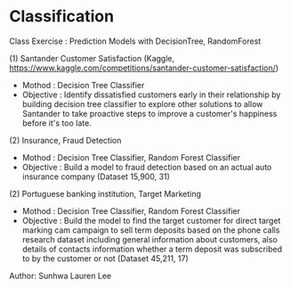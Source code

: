 # Classification
Class Exercise : Prediction Models with DecisionTree, RandomForest


(1) Santander Customer Satisfaction (Kaggle, https://www.kaggle.com/competitions/santander-customer-satisfaction/)

- Mothod : Decision Tree Classifier
- Objective :
Identify dissatisfied customers early in their relationship by building decision tree classifier to explore other solutions to allow Santander to take proactive steps to improve a customer's happiness before it's too late.


(2) Insurance, Fraud  Detection 

- Mothod : Decision Tree Classifier, Random Forest Classifier
- Objective :
Build a model  to fraud detection based on an actual auto insurance company (Dataset 15,900, 31)


(2) Portuguese banking institution, Target Marketing

- Mothod : Decision Tree Classifier, Random Forest Classifier
- Objective :
Build the model to find the target customer for direct target marking cam campaign to sell term deposits based on the phone  calls  research dataset including general  information  about  customers, also details of contacts information whether a term deposit was subscribed to by the customer or not (Dataset 45,211, 17)






Author: Sunhwa Lauren Lee
